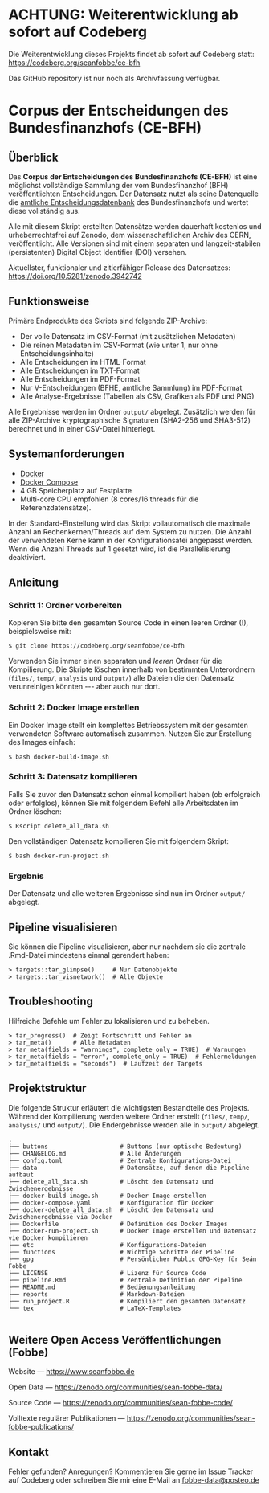 # ACHTUNG: Weiterentwicklung ab sofort auf Codeberg

Die Weiterentwicklung dieses Projekts findet ab sofort auf Codeberg statt: https://codeberg.org/seanfobbe/ce-bfh

Das GitHub repository ist nur noch als Archivfassung verfügbar.


# Corpus der Entscheidungen des Bundesfinanzhofs (CE-BFH)


## Überblick

Das **Corpus der Entscheidungen des Bundesfinanzhofs (CE-BFH)** ist eine möglichst vollständige Sammlung der vom Bundesfinanzhof (BFH) veröffentlichten Entscheidungen. Der Datensatz nutzt als seine Datenquelle die [amtliche Entscheidungsdatenbank](https://www.bundesfinanzhof.de/) des Bundesfinanzhofs und wertet diese vollständig aus.

Alle mit diesem Skript erstellten Datensätze werden dauerhaft kostenlos und urheberrechtsfrei auf Zenodo, dem wissenschaftlichen Archiv des CERN, veröffentlicht. Alle Versionen sind mit einem separaten und langzeit-stabilen (persistenten) Digital Object Identifier (DOI) versehen.

Aktuellster, funktionaler und zitierfähiger Release des Datensatzes: <https://doi.org/10.5281/zenodo.3942742>


## Funktionsweise

Primäre Endprodukte des Skripts sind folgende ZIP-Archive:

- Der volle Datensatz im CSV-Format (mit zusätzlichen Metadaten)
- Die reinen Metadaten im CSV-Format (wie unter 1, nur ohne Entscheidungsinhalte)
- Alle Entscheidungen im HTML-Format
- Alle Entscheidungen im TXT-Format
- Alle Entscheidungen im PDF-Format
- Nur V-Entscheidungen (BFHE, amtliche Sammlung) im PDF-Format
- Alle Analyse-Ergebnisse (Tabellen als CSV, Grafiken als PDF und PNG)


Alle Ergebnisse werden im Ordner `output/` abgelegt. Zusätzlich werden für alle ZIP-Archive kryptographische Signaturen (SHA2-256 und SHA3-512) berechnet und in einer CSV-Datei hinterlegt. 



## Systemanforderungen

- [Docker](https://docs.docker.com/get-docker/)
- [Docker Compose](https://docs.docker.com/compose/install/)
- 4 GB Speicherplatz auf Festplatte
- Multi-core CPU empfohlen (8 cores/16 threads für die Referenzdatensätze). 


In der Standard-Einstellung wird das Skript vollautomatisch die maximale Anzahl an Rechenkernen/Threads auf dem System zu nutzen. Die Anzahl der verwendeten Kerne kann in der Konfigurationsatei angepasst werden. Wenn die Anzahl Threads auf 1 gesetzt wird, ist die Parallelisierung deaktiviert.



## Anleitung


### Schritt 1: Ordner vorbereiten

Kopieren Sie bitte den gesamten Source Code in einen leeren Ordner (!), beispielsweise mit:

```
$ git clone https://codeberg.org/seanfobbe/ce-bfh
```

Verwenden Sie immer einen separaten und *leeren* Ordner für die Kompilierung. Die Skripte löschen innerhalb von bestimmten Unterordnern (`files/`, `temp/`, `analysis` und `output/`) alle Dateien die den Datensatz verunreinigen könnten --- aber auch nur dort.



### Schritt 2: Docker Image erstellen

Ein Docker Image stellt ein komplettes Betriebssystem mit der gesamten verwendeten Software automatisch zusammen. Nutzen Sie zur Erstellung des Images einfach:

```
$ bash docker-build-image.sh
```




### Schritt 3: Datensatz kompilieren

Falls Sie zuvor den Datensatz schon einmal kompiliert haben (ob erfolgreich oder erfolglos), können Sie mit folgendem Befehl alle Arbeitsdaten im Ordner löschen:

```
$ Rscript delete_all_data.sh
```

Den vollständigen Datensatz kompilieren Sie mit folgendem Skript:

```
$ bash docker-run-project.sh
```





### Ergebnis

Der Datensatz und alle weiteren Ergebnisse sind nun im Ordner `output/` abgelegt.






## Pipeline visualisieren

Sie können die Pipeline visualisieren, aber nur nachdem sie die zentrale .Rmd-Datei mindestens einmal gerendert haben:

```
> targets::tar_glimpse()     # Nur Datenobjekte
> targets::tar_visnetwork()  # Alle Objekte
```





## Troubleshooting

Hilfreiche Befehle um Fehler zu lokalisieren und zu beheben.

```
> tar_progress()  # Zeigt Fortschritt und Fehler an
> tar_meta()      # Alle Metadaten
> tar_meta(fields = "warnings", complete_only = TRUE)  # Warnungen
> tar_meta(fields = "error", complete_only = TRUE)  # Fehlermeldungen
> tar_meta(fields = "seconds")  # Laufzeit der Targets
```





## Projektstruktur

Die folgende Struktur erläutert die wichtigsten Bestandteile des Projekts. Während der Kompilierung werden weitere Ordner erstellt (`files/`, `temp/`, `analysis/` und `output/`). Die Endergebnisse werden alle in `output/` abgelegt.

 
``` 
.
├── buttons                    # Buttons (nur optische Bedeutung)
├── CHANGELOG.md               # Alle Änderungen
├── config.toml                # Zentrale Konfigurations-Datei
├── data                       # Datensätze, auf denen die Pipeline aufbaut
├── delete_all_data.sh         # Löscht den Datensatz und Zwischenergebnisse
├── docker-build-image.sh      # Docker Image erstellen
├── docker-compose.yaml        # Konfiguration für Docker
├── docker-delete_all_data.sh  # Löscht den Datensatz und Zwischenergebnisse via Docker
├── Dockerfile                 # Definition des Docker Images
├── docker-run-project.sh      # Docker Image erstellen und Datensatz vie Docker kompilieren
├── etc                        # Konfigurations-Dateien
├── functions                  # Wichtige Schritte der Pipeline
├── gpg                        # Persönlicher Public GPG-Key für Seán Fobbe
├── LICENSE                    # Lizenz für Source Code
├── pipeline.Rmd               # Zentrale Definition der Pipeline
├── README.md                  # Bedienungsanleitung
├── reports                    # Markdown-Dateien
├── run_project.R              # Kompiliert den gesamten Datensatz
└── tex                        # LaTeX-Templates


``` 



 
## Weitere Open Access Veröffentlichungen (Fobbe)

Website — https://www.seanfobbe.de

Open Data  —  https://zenodo.org/communities/sean-fobbe-data/

Source Code  —  https://zenodo.org/communities/sean-fobbe-code/

Volltexte regulärer Publikationen  —  https://zenodo.org/communities/sean-fobbe-publications/



## Kontakt

Fehler gefunden? Anregungen? Kommentieren Sie gerne im Issue Tracker auf Codeberg oder schreiben Sie mir eine E-Mail an [fobbe-data@posteo.de](fobbe-data@posteo.de)
